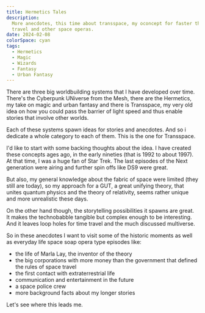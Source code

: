 ```yaml
---
title: Hermetics Tales
description:
  More anecdotes, this time about transspace, my oconcept for faster than light
  travel and other space operas.
date: 2024-02-08
colorSpace: cyan
tags:
  - Hermetics
  - Magic
  - Wizards
  - Fantasy
  - Urban Fantasy
---
```


There are three big worldbuilding systems that I have developed over time.
There's the Cyberpunk UNiverse from the Mesh, there are the Hermetics, my take
on magic and urban fantasy and there is Transspace, my very old idea on how you
could pass the barrier of light speed and thus enable stories that involve other
worlds.

Each of these systems spawn ideas for stories and anecdotes. And so i dedicate a
whole category to each of them. This is the one for Transspace.

I'd like to start with some backing thoughts about the idea. I have created
these concepts ages ago, in the early nineties (that is 1992 to about 1997). At
that time, I was a huge fan of Star Trek. The last episodes of the Next
generation were airing and further spin offs like DS9 were great.

But also, my general knowledge about the fabric of space were limited (they
still are today), so my approach for a GUT, a great unifying theory, that unites
quantum physics and the theory of relativity, seems rather unique and more
unrealistic these days.

On the other hand though, the storytelling possibilities it spawns are great. It
makes the technobabble tangible but complex enough to be interesting. And it
leaves loop holes for time travel and the much discussed multiverse.

So in these anecdotes I want to visit some of the historic moments as well as
everyday life space soap opera type episodes like:

- the life of Marla Lay, the inventor of the theory
- the big corporations with more money than the government that defined the
  rules of space travel
- the first contact with extraterrestrial life
- communication and entertainment in the future
- a space police crew
- more background facts about my longer stories

Let's see where this leads me.
